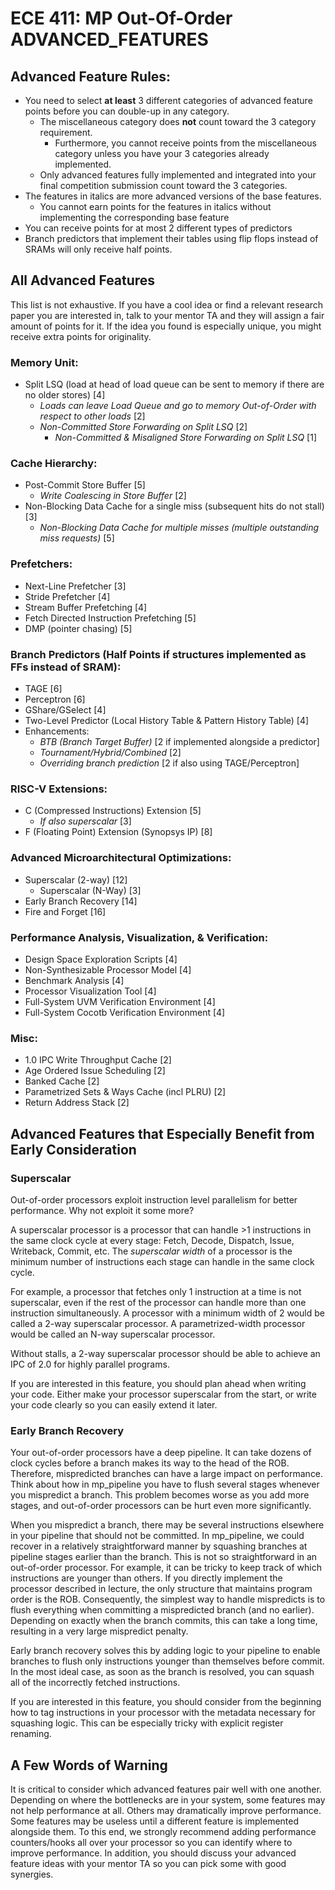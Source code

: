 
# ECE 411: MP Out-Of-Order ADVANCED_FEATURES

## Advanced Feature Rules:
- You need to select **at least** 3 different categories of advanced
  feature points before you can double-up in any category.
  - The miscellaneous category does **not** count toward the 3
    category requirement.
    - Furthermore, you cannot receive points from the miscellaneous
      category unless you have your 3 categories already implemented.
  - Only advanced features fully implemented and integrated into your
    final competition submission count toward the 3 categories.
- The features in italics are more advanced versions of the base
  features.
  - You cannot earn points for the features in italics without
    implementing the corresponding base feature
- You can receive points for at most 2 different types of predictors
- Branch predictors that implement their tables using flip flops
  instead of SRAMs will only receive half points.

## All Advanced Features

This list is not exhaustive. If you have a cool idea or find a
relevant research paper you are interested in, talk to your mentor TA
and they will assign a fair amount of points for it. If the idea you
found is especially unique, you might receive extra points for
originality.

### Memory Unit:

- Split LSQ (load at head of load queue can be sent to memory if there
  are no older stores) [4]
  - _Loads can leave Load Queue and go to memory Out-of-Order with
    respect to other loads_ [2]
  - _Non-Committed Store Forwarding on Split LSQ_ [2]
    - _Non-Committed & Misaligned Store Forwarding on Split LSQ_ [1]

### Cache Hierarchy:

- Post-Commit Store Buffer [5]
  - _Write Coalescing in Store Buffer_ [2]
- Non-Blocking Data Cache for a single miss (subsequent hits do not
  stall) [3]
  - _Non-Blocking Data Cache for multiple misses (multiple outstanding
    miss requests)_ [5]

### Prefetchers:

- Next-Line Prefetcher [3]
- Stride Prefetcher [4]
- Stream Buffer Prefetching [4]
- Fetch Directed Instruction Prefetching [5]
- DMP (pointer chasing) [5]

### Branch Predictors (Half Points if structures implemented as FFs instead of SRAM):

- TAGE [6]
- Perceptron [6]
- GShare/GSelect [4]
- Two-Level Predictor (Local History Table & Pattern History Table)
  [4]
- Enhancements:
  - _BTB (Branch Target Buffer)_ [2 if implemented alongside a
    predictor]
  - _Tournament/Hybrid/Combined_ [2]
  - _Overriding branch prediction_ [2 if also using TAGE/Perceptron]

### RISC-V Extensions:

- C (Compressed Instructions) Extension [5]
  - _If also superscalar_ [3]
- F (Floating Point) Extension (Synopsys IP) [8]

### Advanced Microarchitectural Optimizations:

- Superscalar (2-way) [12]
  - Superscalar (N-Way) [3]
- Early Branch Recovery [14]
- Fire and Forget [16]

### Performance Analysis, Visualization, & Verification:

- Design Space Exploration Scripts [4]
- Non-Synthesizable Processor Model [4]
- Benchmark Analysis [4]
- Processor Visualization Tool [4]
- Full-System UVM Verification Environment [4]
- Full-System Cocotb Verification Environment [4]

### Misc:

- 1.0 IPC Write Throughput Cache [2]
- Age Ordered Issue Scheduling [2]
- Banked Cache [2]
- Parametrized Sets & Ways Cache (incl PLRU) [2]
- Return Address Stack [2]

## Advanced Features that Especially Benefit from Early Consideration

### Superscalar

Out-of-order processors exploit instruction level parallelism for
better performance. Why not exploit it some more?

A superscalar processor is a processor that can handle >1 instructions
in the same clock cycle at every stage: Fetch, Decode, Dispatch,
Issue, Writeback, Commit, etc. The *superscalar width* of a processor
is the minimum number of instructions each stage can handle in the
same clock cycle.

For example, a processor that fetches only 1 instruction at a time is
not superscalar, even if the rest of the processor can handle more
than one instruction simultaneously. A processor with a minimum width
of 2 would be called a 2-way superscalar processor. A
parametrized-width processor would be called an N-way superscalar
processor.

Without stalls, a 2-way superscalar processor should be able to
achieve an IPC of 2.0 for highly parallel programs.

If you are interested in this feature, you should plan ahead when
writing your code. Either make your processor superscalar from the
start, or write your code clearly so you can easily extend it later.

### Early Branch Recovery

Your out-of-order processors have a deep pipeline. It can take dozens
of clock cycles before a branch makes its way to the head of the
ROB. Therefore, mispredicted branches can have a large impact on
performance. Think about how in mp_pipeline you have to flush several
stages whenever you mispredict a branch. This problem becomes worse as
you add more stages, and out-of-order processors can be hurt even more
significantly.

When you mispredict a branch, there may be several instructions
elsewhere in your pipeline that should not be committed. In
mp_pipeline, we could recover in a relatively straightforward manner
by squashing branches at pipeline stages earlier than the branch. This
is not so straightforward in an out-of-order processor. For example,
it can be tricky to keep track of which instructions are younger than
others. If you directly implement the processor described in lecture,
the only structure that maintains program order is the
ROB. Consequently, the simplest way to handle mispredicts is to flush
everything when committing a mispredicted branch (and no
earlier). Depending on exactly when the branch commits, this can take
a long time, resulting in a very large mispredict penalty.

Early branch recovery solves this by adding logic to your pipeline to
enable branches to flush only instructions younger than themselves
before commit. In the most ideal case, as soon as the branch is
resolved, you can squash all of the incorrectly fetched instructions.

If you are interested in this feature, you should consider from the
beginning how to tag instructions in your processor with the metadata
necessary for squashing logic. This can be especially tricky with
explicit register renaming.


## A Few Words of Warning

It is critical to consider which advanced features pair well with one
another. Depending on where the bottlenecks are in your system, some
features may not help performance at all. Others may dramatically
improve performance. Some features may be useless until a different
feature is implemented alongside them. To this end, we strongly
recommend adding performance counters/hooks all over your processor so
you can identify where to improve performance. In addition, you should
discuss your advanced feature ideas with your mentor TA so you can
pick some with good synergies.
